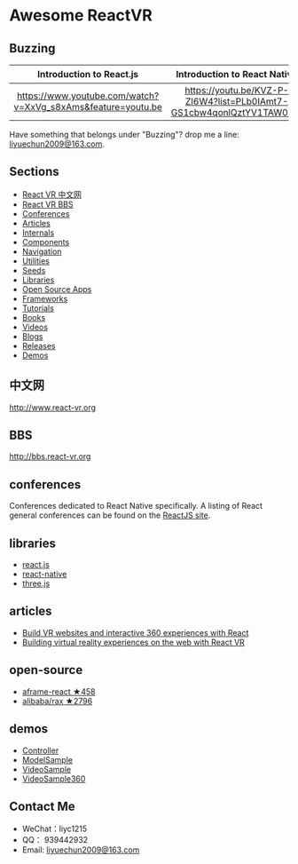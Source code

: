 # Awesome ReactVR

## Buzzing

| Introduction to React.js        | Introduction to React Native           | Introduction to ReactVR | What is WebVR？ |
| :-------------: |:-------------:| :-----:| :-----:|
| https://www.youtube.com/watch?v=XxVg_s8xAms&feature=youtu.be    | https://youtu.be/KVZ-P-ZI6W4?list=PLb0IAmt7-GS1cbw4qonlQztYV1TAW0sCr | https://www.youtube.com/watch?v=CtVo3z_o9Rw | https://youtu.be/Le8pTXQqM3s |

Have something that belongs under "Buzzing"? drop me a line: liyuechun2009@163.com.

## Sections

- [React VR 中文网](#中文网)
- [React VR BBS](#BBS)
- [Conferences](#conferences)
- [Articles](#articles)
- [Internals](#internals)
- [Components](#components)
- [Navigation](#navigation)
- [Utilities](#utilities)
- [Seeds](#seeds)
- [Libraries](#libraries)
- [Open Source Apps](#open-source-apps)
- [Frameworks](#frameworks)
- [Tutorials](#tutorials)
- [Books](#books)
- [Videos](#videos)
- [Blogs](#blogs)
- [Releases](#releases)
- [Demos](#demos)


##  中文网
http://www.react-vr.org

## BBS
http://bbs.react-vr.org

## conferences

Conferences dedicated to React Native specifically. A listing of React general conferences can be found on the [ReactJS site](https://facebook.github.io/react/docs/conferences.html).


## libraries
- [react.js](https://facebook.github.io/react/)
- [react-native](http://facebook.github.io/react-native/)
- [three.js](https://threejs.org/docs/index.html#manual/introduction/Creating-a-scene)



## articles

- [Build VR websites and interactive 360 experiences with React
](https://facebook.github.io/react-vr/)
- [Building virtual reality experiences on the web with React VR](https://code.facebook.com/posts/215238872297197/building-virtual-reality-experiences-on-the-web-with-react-vr/)

## open-source
- [aframe-react  ★458](https://github.com/aframevr/aframe-react)
- [alibaba/rax  ★2796](https://github.com/alibaba/rax)

## demos

- [Controller](https://github.com/liyuechun/react-vr/tree/master/Controller)
- [ModelSample](https://github.com/liyuechun/react-vr/tree/master/ModelSample)
- [VideoSample](https://github.com/liyuechun/react-vr/tree/master/VideoSample)
- [VideoSample360](https://github.com/liyuechun/react-vr/tree/master/VideoSample360)

## Contact Me

- WeChat：liyc1215
- QQ： 939442932
- Email: liyuechun2009@163.com

